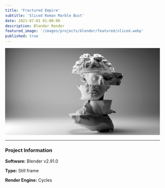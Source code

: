 ```yaml
---
title: 'Fractured Empire'
subtitle: 'Sliced Roman Marble Bust'
date: 2021-07-01 01:00:00
description: Blender Render
featured_image: '/images/projects/blender/featured/sliced.webp'
published: true
---
```


![](/images/projects/blender/full_size/sliced.png)

---

### Project Information

**Software:** Blender v2.91.0

**Type:** Still frame

**Render Engine:** Cycles
